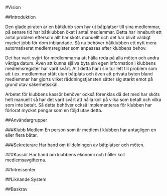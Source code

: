 #Vision

##Introduktion

Den glade piraten är en båtklubb som hyr ut båtplatser till sina medlemmar, på senare tid har båtklubben ökat i antal medlemmar. Detta har inneburit ett antal problem eftersom allt har sköts manuellt och det har blivit väldigt mycket jobb för dom inblandade. Så nu behöver båtklubben ett nytt mera automatiserat medlemsregister som anpassas efter klubbens behov. 

Det har varit svårt för medlemmarna att hålla reda på alla möten och andra viktiga datum. Även att kunna själva byta sin egen information i klubbens medlemsregister har varit svårt. Allt detta har i sin tur lett till problem som att t.ex. medlemmar stått utan båtplats och även att privata byten bland medlemmar har gjorts vilket räddningstjänsten sätter sig starkt emot på grund utav säkerhetsskäl. 

Arbetet för klubbens kassör behöver också förenklas då det med har sköts helt manuellt så har det varit svårt att hålla koll på vilka som betalt och vilka som inte betalt. Så detta behöver också implementeras för klubben har förlorat mycket pengar som en följd utav detta.

##Användargrupper

###Klubb Medlem
En person som är medlem i klubben har antagligen en eller flera båtar.

###Sekreterare
Har hand om tilldelningen av båtplatser och möten.

###Kassör
Har hand om klubbens ekonomi och håller koll medlemsavgifterna.


##Intressenter

##Liknande System

##Baskrav
